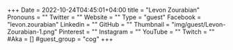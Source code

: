 +++
Date = 2022-10-24T04:45:01+04:00
title = "Levon Zourabian"
Pronouns = ""
Twitter = ""
Website = ""
Type = "guest"
Facebook = "levon.zourabian"
Linkedin = ""
GitHub = ""
Thumbnail = "img/guest/Levon-Zourabian-1.png"
Pinterest = ""
Instagram = ""
YouTube = ""
Twitch = ""
#Aka = []
#guest_group = "cog"
+++

